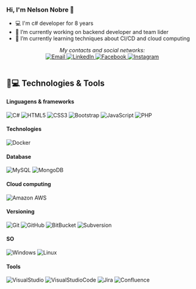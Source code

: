 ### Hi, I'm Nelson Nobre 👋
- :computer: I'm c# developer for 8 years
- 🔭 I’m currently working on backend developer and team lider
- 🌱 I’m currently learning techniques about CI/CD and cloud computing

<div align="center">
<i>My contacts and social networks:</i>

<br>

<a href="mailto:technobre@gmail.com" target="_blank">
	<img src="https://img.shields.io/badge/Email-%23EA4335.svg?&style=flat-square&logo=gmail&logoColor=white" alt="Email">
</a>

<a href="https://www.linkedin.com/in/nelsonbnobre/" target="_blank">
	<img src="https://img.shields.io/badge/LinkedIn-%230077B5.svg?&style=flat-square&logo=linkedin&logoColor=white" alt="LinkedIn">
</a>

<a href="https://www.facebook.com/NelsonBNobre" target="_blank">
	<img src="https://img.shields.io/badge/Facebook-%231877F2.svg?&style=flat-square&logo=facebook&logoColor=white" alt="Facebook">
</a>

<a href="https://www.instagram.com/nelsonbn/" target="_blank">
	<img src="https://img.shields.io/badge/Instagram-%23E4405F.svg?&style=flat-square&logo=instagram&logoColor=white" alt="Instagram">
</a>

<br>
<br>

</div>


## 🚀💻 Technologies & Tools

#### Linguagens & frameworks
![C#](https://img.shields.io/badge/-C%23-239120?style=flat-square&logo=c-sharp)
![HTML5](https://img.shields.io/badge/-HTML5-E34F26?style=flat-square&logo=html5&logoColor=white)
![CSS3](https://img.shields.io/badge/-CSS3-1572B6?style=flat-square&logo=css3)
![Bootstrap](https://img.shields.io/badge/-Bootstrap-563D7C?style=flat-square&logo=bootstrap)
![JavaScript](https://img.shields.io/badge/-JavaScript-black?style=flat-square&logo=javascript)
![PHP](https://img.shields.io/badge/-PHP-777BB4?style=flat-square&logo=PHP)

#### Technologies
![Docker](https://img.shields.io/badge/-Docker-black?style=flat-square&logo=docker)

#### Database
![MySQL](https://img.shields.io/badge/-MySQL-black?style=flat-square&logo=mysql)
![MongoDB](https://img.shields.io/badge/-MongoDB-black?style=flat-square&logo=mongodb)

#### Cloud computing
![Amazon AWS](https://img.shields.io/badge/Amazon%20AWS-232F3E?style=flat-square&logo=amazon-aws)

#### Versioning
![Git](https://img.shields.io/badge/-Git-black?style=flat-square&logo=git)
![GitHub](https://img.shields.io/badge/-GitHub-181717?style=flat-square&logo=github)
![BitBucket](https://img.shields.io/badge/-BitBucket-darkblue?style=flat-square&logo=bitbucket)
![Subversion](https://img.shields.io/badge/-Subversion-809CC9?style=flat-square&logo=Subversion)

#### SO
![Windows](https://img.shields.io/badge/-Windows-0078D6?style=flat-square&logo=Windows)
![Linux](https://img.shields.io/badge/-Linux-FCC624?style=flat-square&logo=Linux)

#### Tools
![VisualStudio](https://img.shields.io/badge/-Visual%20Studio-5C2D91?style=flat-square&logo=Visual-Studio)
![VisualStudioCode](https://img.shields.io/badge/-Visual%20Studio%20Code-007ACC?style=flat-square&logo=Visual-Studio-Code)
![Jira](https://img.shields.io/badge/-Jira-0052CC?style=flat-square&logo=Jira)
![Confluence](https://img.shields.io/badge/-Confluence-172B4D?style=flat-square&logo=Confluence)
